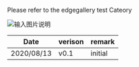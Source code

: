 Please refer to the edgegallery test Cateory

![输入图片说明](https://images.gitee.com/uploads/images/2020/0814/111300_8351d55a_7624512.png "测试领域分类-v0.3.png")

| Date       | verison | remark  |
|------------|---------|---------|
| 2020/08/13 | v0.1    | initial |
